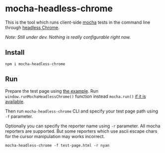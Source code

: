 # mocha-headless-chrome

This is the tool which runs client-side [mocha](https://github.com/mochajs/mocha) tests in the command line through [headless Chrome](https://github.com/GoogleChrome/puppeteer).

*Note: Still under dev. Nothing is really configurable right now.*

## Install

```
npm i mocha-headless-chrome
```

## Run 

Prepare the test page using [the example](example-page.html). Run `window.runMochaHeadlessChrome()` function instead `mocha.run()` [if it is available](example-page.html#L16-L20).

Then run `mocha-headless-chrome` CLI and specify your test page path using `-f` parameter.

Optionally you can specify the reporter name using `-r` parameter. All mocha reporters are supported. But some reporters which use ascii escape chars for the cursor manipulation may works incorrect.  

```
mocha-headless-chrome -f test-page.html -r nyan
```
